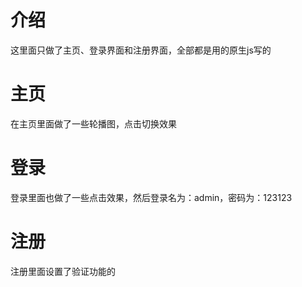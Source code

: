 # 介绍
这里面只做了主页、登录界面和注册界面，全部都是用的原生js写的
# 主页
在主页里面做了一些轮播图，点击切换效果
# 登录
登录里面也做了一些点击效果，然后登录名为：admin，密码为：123123
# 注册
注册里面设置了验证功能的